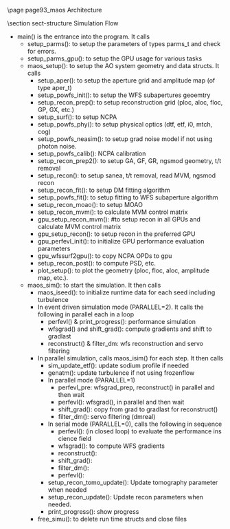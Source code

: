 \page page93_maos Architecture

\section sect-structure Simulation Flow

- main() is the entrance into the program. It calls
    - setup_parms(): to setup the parameters of types parms_t and check for errors.
    - setup_parms_gpu(): to setup the GPU usage for various tasks
    - maos_setup(): to setup the AO system geometry and data structs. It calls
        - setup_aper():  to setup the aperture grid and amplitude map (of type aper_t)
        - setup_powfs_init(): to setup the WFS subapertures geoemtry
        - setup_recon_prep(): to setup reconstruction grid (ploc, aloc, floc, GP, GX, etc.)
        - setup_surf(): to setup NCPA
        - setup_powfs_phy(): to setup physical optics (dtf, etf, i0, mtch, cog)
        - setup_powfs_neasim(): to setup grad noise model if not using photon noise.
        - setup_powfs_calib(): NCPA calibration
        - setup_recon_prep2(): to setup GA, GF, GR, ngsmod geometry, t/t removal
        - setup_recon(): to setup sanea, t/t removal, read MVM, ngsmod recon
        - setup_recon_fit(): to setup DM fitting algorithm
        - setup_powfs_fit(): to setup fitting to WFS subaperture algorithm
        - setup_recon_moao(): to setup MOAO
        - setup_recon_mvm(): to calculate MVM control matrix 
        - gpu_setup_recon_mvm(): #to setup recon in all GPUs and calculate MVM control matrix 
        - gpu_setup_recon(): to setup recon in the preferred GPU
        - gpu_perfevl_init(): to initialize GPU performance evaluation parameters
        - gpu_wfssurf2gpu(): to copy NCPA OPDs to gpu
        - setup_recon_post(): to compute PSD, etc.
        - plot_setup(): to plot the geometry (ploc, floc, aloc, amplitude map, etc.).
    - maos_sim(): to start the simulation. It then calls
        - maos_iseed(): to initialize runtime data for each seed including turbulence
        - In event driven simulation mode (PARALLEL=2). It calls the following in parallel each in a loop
            - perfevl() & print_progress(): performance simulation
            - wfsgrad() and shift_grad(): compute gradients and shift to gradlast
            - reconstruct() & filter_dm: wfs reconstruction and servo filtering
        - In parallel simulation, calls maos_isim() for each step. It then calls
            - sim_update_etf(): update sodium profile if needed
            - genatm(): update turbulence if not using frozenflow
            - In parallel mode (PARALLEL=1)
                - perfevl_pre: wfsgrad_prep, reconstruct() in parallel and then wait
                - perfevl(): wfsgrad(), in parallel and then wait
                - shift_grad(): copy from grad to gradlast for reconstruct()
                - filter_dm(): servo filtering (dmreal)
            - In serial mode (PARALLEL=0), calls the following in sequence
                - perfevl(): (in closed loop) to evaluate the performance ins cience field
                - wfsgrad(): to compute WFS gradients
                - reconstruct():
                - shift_grad():
                - filter_dm():
                - perfevl():
            - setup_recon_tomo_update(): Update tomography parameter when needed
            - setup_recon_update(): Update recon parameters when needed.
            - print_progress(): show progress
        - free_simu(): to delete run time structs and close files


